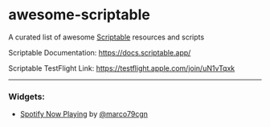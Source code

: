 # awesome-scriptable

A curated list of awesome [Scriptable](https://docs.scriptable.app/) resources and scripts

Scriptable Documentation: https://docs.scriptable.app/

Scriptable TestFlight Link: https://testflight.apple.com/join/uN1vTqxk

---

### Widgets:

- [Spotify Now Playing](https://gist.github.com/marco79cgn/79a6a265d978dc22cc2a12058b24e02b) by [@marco79cgn](https://github.com/marco79cgn)
